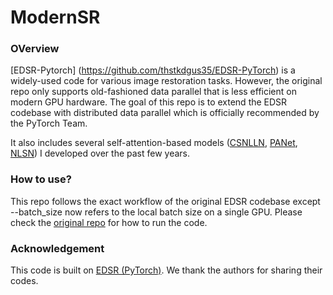 # ModernSR

### OVerview
[EDSR-Pytorch] (https://github.com/thstkdgus35/EDSR-PyTorch) is a widely-used code for various image restoration tasks. However, the original repo only supports old-fashioned data parallel that is less efficient on modern GPU hardware. The goal of this repo is to extend the EDSR codebase with distributed data parallel which is officially recommended by the PyTorch Team. 

It also includes several self-attention-based models ([CSNLLN](https://openaccess.thecvf.com/content_CVPR_2020/papers/Mei_Image_Super-Resolution_With_Cross-Scale_Non-Local_Attention_and_Exhaustive_Self-Exemplars_Mining_CVPR_2020_paper.pdf), [PANet](https://arxiv.org/pdf/2004.13824.pdf), [NLSN](https://openaccess.thecvf.com/content/CVPR2021/papers/Mei_Image_Super-Resolution_With_Non-Local_Sparse_Attention_CVPR_2021_paper.pdf)) I developed over the past few years.

### How to use?
This repo follows the exact workflow of the original EDSR codebase except --batch_size now refers to the local batch size on a single GPU. Please check the [original repo](https://github.com/thstkdgus35/EDSR-PyTorch) for how to run the code.

### Acknowledgement
This code is built on [EDSR (PyTorch)](https://github.com/thstkdgus35/EDSR-PyTorch). We thank the authors for sharing their codes.

